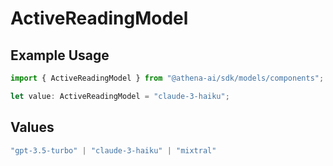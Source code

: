# ActiveReadingModel

## Example Usage

```typescript
import { ActiveReadingModel } from "@athena-ai/sdk/models/components";

let value: ActiveReadingModel = "claude-3-haiku";
```

## Values

```typescript
"gpt-3.5-turbo" | "claude-3-haiku" | "mixtral"
```